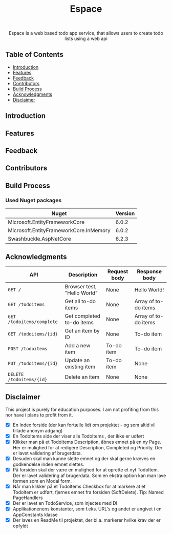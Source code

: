 <h1 align="center"> Espace </h1> <br>
<p align="center">
  </a>
</p>

<p align="center">
Espace is a web based todo app service, that allows users to create todo lists using a web api
</p>


## Table of Contents

- [Introduction](#introduction)
- [Features](#features)
- [Feedback](#feedback)
- [Contributors](#contributors)
- [Build Process](#build-process)
- [Acknowledgments](#acknowledgments)
- [Disclaimer](#disclaimer)
<!-- END doctoc generated TOC please keep comment here to allow auto update -->

## Introduction

## Features

## Feedback

## Contributors

## Build Process

### Used Nuget packages
|Nuget|Version|
---|---|
|Microsoft.EntityFrameworkCore|6.0.2|
|Microsoft.EntityFrameworkCore.InMemory|6.0.2|
|Swashbuckle.AspNetCore|6.2.3|

## Acknowledgments

| API                       | Description                 | Request body | Response body        |
| ------------------------- | --------------------------- | ------------ | -------------------- |
| `GET /`                   | Browser test, "Hello World" | None         | Hello World!         |
| `GET /todoitems`          | Get all to-do items         | None         | Array of to-do items |
| `GET /todoitems/complete` | Get completed to-do items   | None         | Array of to-do items |
| `GET /todoitems/{id}`     | Get an item by ID           | None         | To-do item           |
| `POST /todoitems`         | Add a new item              | To-do item   | To-do item           |
| `PUT /todoitems/{id}`     | Update an existing item     | To-do item   | None                 |
| `DELETE /todoitems/{id}`  | Delete an item              | None         | None                 |

## Disclaimer

This project is purely for education purposes. I am not profiting from this nor have i plans to profit from it.

- [x] En Index forside (der kan fortælle lidt om projektet - og som altid vil tillade anonym adgang)
- [x] En TodoItems side der viser alle TodoItems , der ikke er udført
- [x] Klikker man på et TodoItems Description, åbnes emnet på en ny Page. Her er mulighed for at redigere Description, Completed og Priority. Der er lavet validering af brugerdata. 
- [x] Desuden skal man kunne slette emnet og der skal gerne kræves en godkendelse inden emnet slettes.
- [x] På forsiden skal der være en mulighed for at oprette et nyt TodoItem. Der er lavet validering af brugerdata. Som en ekstra option kan man lave formen som en Modal form.
- [x] Når man klikker på et TodoItems Checkbox for at markere at et TodoItem er udført, fjernes emnet fra forsiden (SoftDelete). Tip: Named PageHandlers
- [x] Der er lavet en TodoService, som injectes med DI
- [x] Applikationenens konstanter, som f.eks. URL's og andet er angivet i en AppConstants klasse
- [x] Der laves en ReadMe til projektet, der bl.a. markerer hvilke krav der er opfyldt
